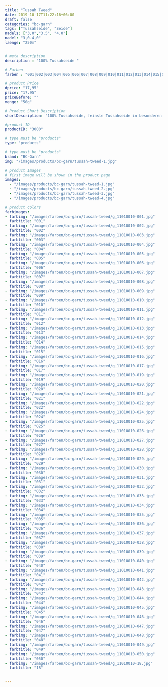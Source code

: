 ```yaml
---
title: "Tussah Tweed"
date: 2019-10-17T11:22:16+06:00
draft: false
categories: "bc-garn"
tags: ["Tussahseide", "Seide"] 
nadels: ["3,0","3,5", "4,0"]
nadel: "3,0-4,0" 
laenge: "250m"	


# meta description
description : "100% Tussahseide "

# Farben
farben : "001|002|003|004|005|006|007|008|009|010|011|012|013|014|015|016|017|019|020|021|022|024|025|026|027|028|029|030|031|032|033|034|035|036|037|038|039|040|041|042|043|044|045|046|047|048|049|050|18"

# product Price
dprice: "17,95"
price: "17.95"
priceBefore: ""
menge: "50g"

# Product Short Description
shortDescription: "100% Tussahseide, feinste Tussahseide in besonderen Farbmélangen"

#product ID
productID: "3000"

# type must be "products"
type: "products"

# type must be "products"
brand: "BC-Garn"
img: "/images/products/bc-garn/tussah-tweed-1.jpg"   

# product Images
# first image will be shown in the product page
images:
  - "/images/products/bc-garn/tussah-tweed-1.jpg"
  - "/images/products/bc-garn/tussah-tweed-2.jpg"
  - "/images/products/bc-garn/tussah-tweed-3.jpg"
  - "/images/products/bc-garn/tussah-tweed-4.jpg"

# product colors
farbimages:
- farbimg: "/images/farben/bc-garn/tussah-tweed/g_11010010-001.jpg"	
  farbtitle: "001"
- farbimg: "/images/farben/bc-garn/tussah-tweed/g_11010010-002.jpg"	
  farbtitle: "002"
- farbimg: "/images/farben/bc-garn/tussah-tweed/g_11010010-003.jpg"	
  farbtitle: "003"
- farbimg: "/images/farben/bc-garn/tussah-tweed/g_11010010-004.jpg"	
  farbtitle: "004"
- farbimg: "/images/farben/bc-garn/tussah-tweed/g_11010010-005.jpg"	
  farbtitle: "005"
- farbimg: "/images/farben/bc-garn/tussah-tweed/g_11010010-006.jpg"	
  farbtitle: "006"
- farbimg: "/images/farben/bc-garn/tussah-tweed/g_11010010-007.jpg"	
  farbtitle: "007"
- farbimg: "/images/farben/bc-garn/tussah-tweed/g_11010010-008.jpg"	
  farbtitle: "008"
- farbimg: "/images/farben/bc-garn/tussah-tweed/g_11010010-009.jpg"	
  farbtitle: "009"
- farbimg: "/images/farben/bc-garn/tussah-tweed/g_11010010-010.jpg"	
  farbtitle: "010"
- farbimg: "/images/farben/bc-garn/tussah-tweed/g_11010010-011.jpg"	
  farbtitle: "011"
- farbimg: "/images/farben/bc-garn/tussah-tweed/g_11010010-012.jpg"	
  farbtitle: "012"
- farbimg: "/images/farben/bc-garn/tussah-tweed/g_11010010-013.jpg"	
  farbtitle: "013"
- farbimg: "/images/farben/bc-garn/tussah-tweed/g_11010010-014.jpg"	
  farbtitle: "014"
- farbimg: "/images/farben/bc-garn/tussah-tweed/g_11010010-015.jpg"	
  farbtitle: "015"
- farbimg: "/images/farben/bc-garn/tussah-tweed/g_11010010-016.jpg"	
  farbtitle: "016"
- farbimg: "/images/farben/bc-garn/tussah-tweed/g_11010010-017.jpg"	
  farbtitle: "017"
- farbimg: "/images/farben/bc-garn/tussah-tweed/g_11010010-019.jpg"	
  farbtitle: "019"
- farbimg: "/images/farben/bc-garn/tussah-tweed/g_11010010-020.jpg"	
  farbtitle: "020"
- farbimg: "/images/farben/bc-garn/tussah-tweed/g_11010010-021.jpg"	
  farbtitle: "021"
- farbimg: "/images/farben/bc-garn/tussah-tweed/g_11010010-022.jpg"	
  farbtitle: "022"
- farbimg: "/images/farben/bc-garn/tussah-tweed/g_11010010-024.jpg"	
  farbtitle: "024"
- farbimg: "/images/farben/bc-garn/tussah-tweed/g_11010010-025.jpg"	
  farbtitle: "025"
- farbimg: "/images/farben/bc-garn/tussah-tweed/g_11010010-026.jpg"	
  farbtitle: "026"
- farbimg: "/images/farben/bc-garn/tussah-tweed/g_11010010-027.jpg"	
  farbtitle: "027"
- farbimg: "/images/farben/bc-garn/tussah-tweed/g_11010010-028.jpg"	
  farbtitle: "028"
- farbimg: "/images/farben/bc-garn/tussah-tweed/g_11010010-029.jpg"	
  farbtitle: "029"
- farbimg: "/images/farben/bc-garn/tussah-tweed/g_11010010-030.jpg"	
  farbtitle: "030"
- farbimg: "/images/farben/bc-garn/tussah-tweed/g_11010010-031.jpg"	
  farbtitle: "031"
- farbimg: "/images/farben/bc-garn/tussah-tweed/g_11010010-032.jpg"	
  farbtitle: "032"
- farbimg: "/images/farben/bc-garn/tussah-tweed/g_11010010-033.jpg"	
  farbtitle: "033"
- farbimg: "/images/farben/bc-garn/tussah-tweed/g_11010010-034.jpg"	
  farbtitle: "034"
- farbimg: "/images/farben/bc-garn/tussah-tweed/g_11010010-035.jpg"	
  farbtitle: "035"
- farbimg: "/images/farben/bc-garn/tussah-tweed/g_11010010-036.jpg"	
  farbtitle: "036"
- farbimg: "/images/farben/bc-garn/tussah-tweed/g_11010010-037.jpg"	
  farbtitle: "037"
- farbimg: "/images/farben/bc-garn/tussah-tweed/g_11010010-038.jpg"	
  farbtitle: "038"
- farbimg: "/images/farben/bc-garn/tussah-tweed/g_11010010-039.jpg"	
  farbtitle: "039"
- farbimg: "/images/farben/bc-garn/tussah-tweed/g_11010010-040.jpg"	
  farbtitle: "040"
- farbimg: "/images/farben/bc-garn/tussah-tweed/g_11010010-041.jpg"	
  farbtitle: "041"
- farbimg: "/images/farben/bc-garn/tussah-tweed/g_11010010-042.jpg"	
  farbtitle: "042"
- farbimg: "/images/farben/bc-garn/tussah-tweed/g_11010010-043.jpg"	
  farbtitle: "043"
- farbimg: "/images/farben/bc-garn/tussah-tweed/g_11010010-044.jpg"	
  farbtitle: "044"
- farbimg: "/images/farben/bc-garn/tussah-tweed/g_11010010-045.jpg"	
  farbtitle: "045"
- farbimg: "/images/farben/bc-garn/tussah-tweed/g_11010010-046.jpg"	
  farbtitle: "046"
- farbimg: "/images/farben/bc-garn/tussah-tweed/g_11010010-047.jpg"	
  farbtitle: "047"
- farbimg: "/images/farben/bc-garn/tussah-tweed/g_11010010-048.jpg"	
  farbtitle: "048"
- farbimg: "/images/farben/bc-garn/tussah-tweed/g_11010010-049.jpg"	
  farbtitle: "049"
- farbimg: "/images/farben/bc-garn/tussah-tweed/g_11010010-050.jpg"	
  farbtitle: "050"
- farbimg: "/images/farben/bc-garn/tussah-tweed/g_11010010-18.jpg"	
  farbtitle: "18"


---
```



